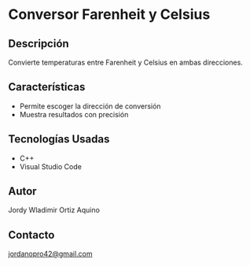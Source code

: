 # Conversor Farenheit y Celsius

## Descripción
Convierte temperaturas entre Farenheit y Celsius en ambas direcciones.

## Características
- Permite escoger la dirección de conversión
- Muestra resultados con precisión

## Tecnologías Usadas
- C++
- Visual Studio Code

## Autor
Jordy Wladimir Ortiz Aquino

## Contacto
jordanopro42@gmail.com
